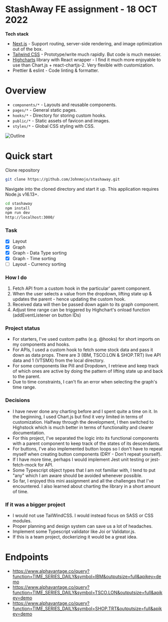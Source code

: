 # StashAway FE assignment - 18 OCT 2022

**Tech stack**

- [Next.js](https://nextjs.org/) - Support routing, server-side rendering, and image optimization out of the box.
- [Tailwind CSS](https://tailwindcss.com/) - Prototype/write much rapidly. But code is much messier.
- [Highcharts](https://www.highcharts.com/) library with React wrapper - I find it much more enjoyable to use than Chart.js + react-chartjs-2. Very flexible with customization.
- Prettier & eslint - Code linting & formatter.

# Overview

- `components/*` - Layouts and reusable components.
- `pages/*` - General static pages.
- `hooks/*` - Directory for storing custom hooks.
- `public/*` - Static assets of favicon and images.
- `styles/*` - Global CSS styling with CSS.

![Outline](https://github.com/Johnmojo/stashaway/blob/main/.github/images/demo.png)

# Quick start

Clone repository

```sh
git clone https://github.com/Johnmojo/stashaway.git
```

Navigate into the cloned directory and start it up. This application requires Node.js v16.13+.

```sh
cd stashaway
npm install
npm run dev
http://localhost:3000/
```

### Task

- [x] Layout
- [x] Graph
- [x] Graph - Data Type sorting
- [x] Graph - Time sorting
- [ ] Layout - Currency sorting

### How I do

1. Fetch API from a custom hook in the particular' parent component.
2. When the user selects a value from the dropdown, lifting state up & updates the parent - hence updating the custom hook.
3. Received data will then be passed down again to its graph component.
4. Adjust time range can be triggered by Highchart's onload function (addEventListener on button IDs)

### Project status

- For starters, I've used custom paths (e.g. @hooks) for short imports on my components and hooks.
- For APIs, I used a custom hook to fetch some stock data and pass it down as data props. There are 3 (IBM, TSCO.LON & SHOP.TRT) live API data and 1 (VTSMX) from the local directory.
- For some components like Pill and Dropdown, I retrieve and keep track of which ones are active by doing the pattern of lifting state up and back to the parent.
- Due to time constraints, I can't fix an error when selecting the graph's time range.

### Decisions

- I have never done any charting before and I spent quite a time on it. In the beginning, I used Chart.js but find it very limited in terms of customization. Halfway through the development, I then switched to Highstock which is much better in terms of functionality and clearer documentation.
- For this project, I've separated the logic into its functional components with a parent component to keep track of the states of its descendants.
- For buttons, I've also implemented button loops so I don't have to repeat myself when creating button components (DRY - Don't repeat yourself).
- If I have more time, perhaps I would implement Jest unit testing or jest-fetch-mock for API.
- Some Typescript object types that I am not familiar with, I tend to put "any" which I am aware should be avoided whenever possible.
- So far, I enjoyed this mini assignment and all the challenges that I've encountered. I also learned about charting the library in a short amount of time.

### If it was a bigger project

- I would not use TailWindCSS. I would instead focus on SASS or CSS modules.
- Proper planning and design system can save us a lot of headaches.
- Implement some Typescript validator like Joi or Validator.js.
- If this is a team project, dockerizing it would be a great idea.

# Endpoints

- https://www.alphavantage.co/query?function=TIME_SERIES_DAILY&symbol=IBM&outputsize=full&apikey=demo
- https://www.alphavantage.co/query?function=TIME_SERIES_DAILY&symbol=TSCO.LON&outputsize=full&apikey=demo
- https://www.alphavantage.co/query?function=TIME_SERIES_DAILY&symbol=SHOP.TRT&outputsize=full&apikey=demo
